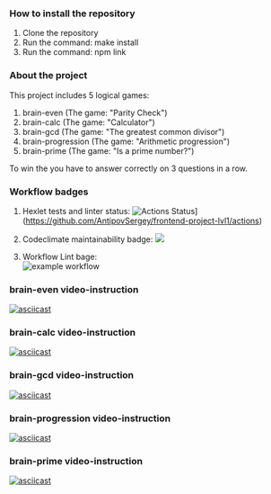 ### How to install the repository
1. Clone the repository
2. Run the command: make install
3. Run the command: npm link

### About the project
This project includes 5 logical games:
1. brain-even (The game: "Parity Check")
2. brain-calc (The game: "Calculator")
3. brain-gcd (The game: "The greatest common divisor")
4. brain-progression (The game: "Arithmetic progression")
5. brain-prime (The game: "Is a prime number?")

To win the you have to answer correctly on 3 questions in a row.

### Workflow badges
1. Hexlet tests and linter status:
![Actions Status](https://github.com/AntipovSergey/frontend-project-lvl1/workflows/hexlet-check/badge.svg)](https://github.com/AntipovSergey/frontend-project-lvl1/actions)

2. Codeclimate maintainability badge:
<a href="https://codeclimate.com/github/AntipovSergey/frontend-project-lvl1/maintainability"><img src="https://api.codeclimate.com/v1/badges/3ef7e2ffc77f54f60af2/maintainability" /></a>

3. Workflow Lint bage:   
![example workflow](https://github.com/AntipovSergey/frontend-project-lvl1/actions/workflows/github-actions-lint.yml/badge.svg)

### brain-even video-instruction
[![asciicast](https://asciinema.org/a/abk1uDK4eITN2g4npDh7eZnfP.svg)](https://asciinema.org/a/abk1uDK4eITN2g4npDh7eZnfP)

### brain-calc video-instruction
[![asciicast](https://asciinema.org/a/fFCnodZY5CYvggMsbRmPIRsxc.svg)](https://asciinema.org/a/fFCnodZY5CYvggMsbRmPIRsxc)

### brain-gcd video-instruction
[![asciicast](https://asciinema.org/a/AfjORU38hQOGKHV6gFM4zSR7k.svg)](https://asciinema.org/a/AfjORU38hQOGKHV6gFM4zSR7k)

### brain-progression video-instruction
[![asciicast](https://asciinema.org/a/adJx2sLJBXbT9oD1bcCJOIFXg.svg)](https://asciinema.org/a/adJx2sLJBXbT9oD1bcCJOIFXg)

### brain-prime video-instruction
[![asciicast](https://asciinema.org/a/JKab2LY7nmN0Ujx3VvCH8alPz.svg)](https://asciinema.org/a/JKab2LY7nmN0Ujx3VvCH8alPz)
